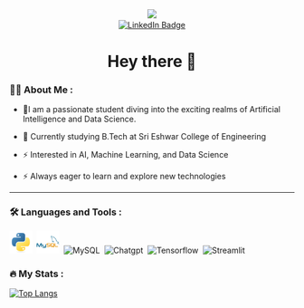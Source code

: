 <div id="header" align="center">
  <img src="https://media.giphy.com/media/v1.Y2lkPTc5MGI3NjExOHlvZDJhNDN3OWllODV0cDA2MmJncDM3ZTlhOW53M3Fjbjl6bTB5eiZlcD12MV9pbnRlcm5hbF9naWZfYnlfaWQmY3Q9cw/M9gbBd9nbDrOTu1Mqx/giphy.gif" width="100"/>
</div>


<div id="badges" align="center">
  <a href="your-linkedin-URL">
    <img src="https://img.shields.io/badge/LinkedIn-blue" alt="LinkedIn Badge"/>
  </a>
  
</div>

<div id="head" align="center">
  <h1>Hey there 👋
</h1>
</div>

### :woman_technologist: About Me :

- :telescope:I am a passionate student diving into the exciting realms of Artificial Intelligence and Data Science.


- :seedling: Currently studying B.Tech at Sri Eshwar College of Engineering
- :zap: Interested in AI, Machine Learning, and Data Science
- :zap: Always eager to learn and explore new technologies

---

### :hammer_and_wrench: Languages and Tools :
<div>
  <img src="https://github.com/devicons/devicon/blob/master/icons/python/python-original.svg" title="Python" alt="Python" width="40" height="40"/>&nbsp;
  <img src="https://github.com/devicons/devicon/blob/master/icons/mysql/mysql-original-wordmark.svg" title="MySQL"  alt="MySQL" width="40" height="40"/>&nbsp;
  <img src="https://img.shields.io/badge/Tableau-E97627?style=for-the-badge&logo=Tableau&logoColor=white" title="MySQL"  alt="MySQL" width="40" height="40"/>&nbsp;
  <img src="https://img.shields.io/badge/ChatGPT-74aa9c?style=for-the-badge&logo=openai&logoColor=whitee" title="Chatgpt"  alt="Chatgpt" width="40" height="40"/>&nbsp;
  <img src="https://img.shields.io/badge/TensorFlow-FF6F00?style=for-the-badge&logo=tensorflow&logoColor=white" title="Tensorflow"  alt="Tensorflow" width="40" height="40"/>&nbsp;
  <img src="https://img.shields.io/badge/Streamlit-FF4B4B?style=for-the-badge&logo=Streamlit&logoColor=white" title="Streamlit"  alt="Streamlit" width="40" height="40"/>&nbsp;
  


</div>


### :fire: My Stats :
[![Top Langs](https://github-readme-stats.vercel.app/api/top-langs/?username=your-github-username)](https://github.com/anuraghazra/github-readme-stats)

<!--
**Jeevan-prasanth/Jeevan-prasanth** is a ✨ _special_ ✨ repository because its `README.md` (this file) appears on your GitHub profile.

Here are some ideas to get you started:

- 🔭 I’m currently working on ...
- 🌱 I’m currently learning ...
- 👯 I’m looking to collaborate on ...
- 🤔 I’m looking for help with ...
- 💬 Ask me about ...
- 📫 How to reach me: ...
- 😄 Pronouns: ...
- ⚡ Fun fact: ...
-->
